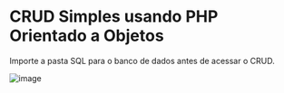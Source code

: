 # CRUD Simples usando PHP Orientado a Objetos
Importe a pasta SQL para o banco de dados antes de acessar o CRUD.




![image](https://github.com/carlosmirandd/crudCampeonato/assets/158211349/6d22e246-c5dd-4301-b40c-47c546b75f7b)
